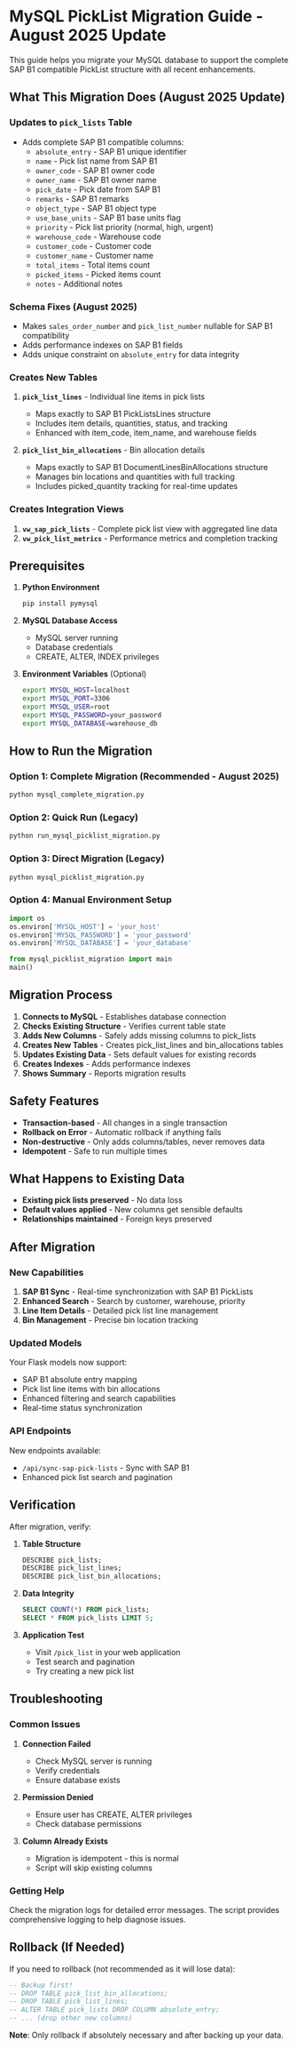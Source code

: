 # MySQL PickList Migration Guide - August 2025 Update

This guide helps you migrate your MySQL database to support the complete SAP B1 compatible PickList structure with all recent enhancements.

## What This Migration Does (August 2025 Update)

### Updates to `pick_lists` Table
- Adds complete SAP B1 compatible columns:
  - `absolute_entry` - SAP B1 unique identifier
  - `name` - Pick list name from SAP B1
  - `owner_code` - SAP B1 owner code
  - `owner_name` - SAP B1 owner name
  - `pick_date` - Pick date from SAP B1
  - `remarks` - SAP B1 remarks
  - `object_type` - SAP B1 object type
  - `use_base_units` - SAP B1 base units flag
  - `priority` - Pick list priority (normal, high, urgent)
  - `warehouse_code` - Warehouse code
  - `customer_code` - Customer code
  - `customer_name` - Customer name
  - `total_items` - Total items count
  - `picked_items` - Picked items count
  - `notes` - Additional notes

### Schema Fixes (August 2025)
- Makes `sales_order_number` and `pick_list_number` nullable for SAP B1 compatibility
- Adds performance indexes on SAP B1 fields
- Adds unique constraint on `absolute_entry` for data integrity

### Creates New Tables
1. **`pick_list_lines`** - Individual line items in pick lists
   - Maps exactly to SAP B1 PickListsLines structure
   - Includes item details, quantities, status, and tracking
   - Enhanced with item_code, item_name, and warehouse fields

2. **`pick_list_bin_allocations`** - Bin allocation details
   - Maps exactly to SAP B1 DocumentLinesBinAllocations structure
   - Manages bin locations and quantities with full tracking
   - Includes picked_quantity tracking for real-time updates

### Creates Integration Views
1. **`vw_sap_pick_lists`** - Complete pick list view with aggregated line data
2. **`vw_pick_list_metrics`** - Performance metrics and completion tracking

## Prerequisites

1. **Python Environment**
   ```bash
   pip install pymysql
   ```

2. **MySQL Database Access**
   - MySQL server running
   - Database credentials
   - CREATE, ALTER, INDEX privileges

3. **Environment Variables** (Optional)
   ```bash
   export MYSQL_HOST=localhost
   export MYSQL_PORT=3306
   export MYSQL_USER=root
   export MYSQL_PASSWORD=your_password
   export MYSQL_DATABASE=warehouse_db
   ```

## How to Run the Migration

### Option 1: Complete Migration (Recommended - August 2025)
```bash
python mysql_complete_migration.py
```

### Option 2: Quick Run (Legacy)
```bash
python run_mysql_picklist_migration.py
```

### Option 3: Direct Migration (Legacy)
```bash
python mysql_picklist_migration.py
```

### Option 4: Manual Environment Setup
```python
import os
os.environ['MYSQL_HOST'] = 'your_host'
os.environ['MYSQL_PASSWORD'] = 'your_password'
os.environ['MYSQL_DATABASE'] = 'your_database'

from mysql_picklist_migration import main
main()
```

## Migration Process

1. **Connects to MySQL** - Establishes database connection
2. **Checks Existing Structure** - Verifies current table state
3. **Adds New Columns** - Safely adds missing columns to pick_lists
4. **Creates New Tables** - Creates pick_list_lines and bin_allocations tables
5. **Updates Existing Data** - Sets default values for existing records
6. **Creates Indexes** - Adds performance indexes
7. **Shows Summary** - Reports migration results

## Safety Features

- **Transaction-based** - All changes in a single transaction
- **Rollback on Error** - Automatic rollback if anything fails
- **Non-destructive** - Only adds columns/tables, never removes data
- **Idempotent** - Safe to run multiple times

## What Happens to Existing Data

- **Existing pick lists preserved** - No data loss
- **Default values applied** - New columns get sensible defaults
- **Relationships maintained** - Foreign keys preserved

## After Migration

### New Capabilities
1. **SAP B1 Sync** - Real-time synchronization with SAP B1 PickLists
2. **Enhanced Search** - Search by customer, warehouse, priority
3. **Line Item Details** - Detailed pick list line management
4. **Bin Management** - Precise bin location tracking

### Updated Models
Your Flask models now support:
- SAP B1 absolute entry mapping
- Pick list line items with bin allocations
- Enhanced filtering and search capabilities
- Real-time status synchronization

### API Endpoints
New endpoints available:
- `/api/sync-sap-pick-lists` - Sync with SAP B1
- Enhanced pick list search and pagination

## Verification

After migration, verify:

1. **Table Structure**
   ```sql
   DESCRIBE pick_lists;
   DESCRIBE pick_list_lines;
   DESCRIBE pick_list_bin_allocations;
   ```

2. **Data Integrity**
   ```sql
   SELECT COUNT(*) FROM pick_lists;
   SELECT * FROM pick_lists LIMIT 5;
   ```

3. **Application Test**
   - Visit `/pick_list` in your web application
   - Test search and pagination
   - Try creating a new pick list

## Troubleshooting

### Common Issues

1. **Connection Failed**
   - Check MySQL server is running
   - Verify credentials
   - Ensure database exists

2. **Permission Denied**
   - Ensure user has CREATE, ALTER privileges
   - Check database permissions

3. **Column Already Exists**
   - Migration is idempotent - this is normal
   - Script will skip existing columns

### Getting Help

Check the migration logs for detailed error messages. The script provides comprehensive logging to help diagnose issues.

## Rollback (If Needed)

If you need to rollback (not recommended as it will lose data):

```sql
-- Backup first!
-- DROP TABLE pick_list_bin_allocations;
-- DROP TABLE pick_list_lines;
-- ALTER TABLE pick_lists DROP COLUMN absolute_entry;
-- ... (drop other new columns)
```

**Note**: Only rollback if absolutely necessary and after backing up your data.